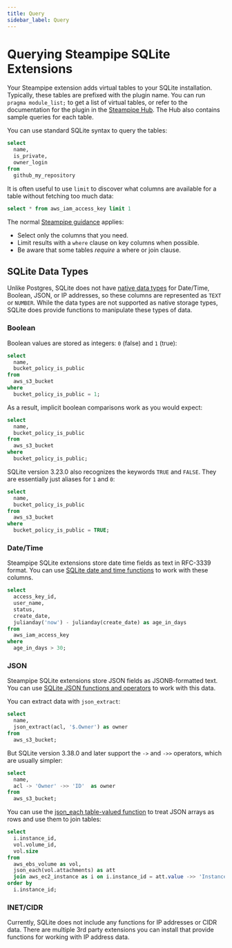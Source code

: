 ```yaml
---
title: Query
sidebar_label: Query
---
```



# Querying Steampipe SQLite Extensions

Your Steampipe extension adds virtual tables to your SQLite installation.  Typically, these tables are prefixed with the plugin name.   You can run `pragma module_list;` to get a list of virtual tables, or refer to the documentation for the plugin in the [Steampipe Hub](https://hub.steampipe.io/plugins).  The Hub also contains sample queries for each table.

You can use standard SQLite syntax to query the tables:
```sql
select
  name,
  is_private,
  owner_login
from
  github_my_repository
```


It is often useful to use `limit` to discover what columns are available for a table without fetching too much data:
```sql
select * from aws_iam_access_key limit 1
```

The normal [Steampipe guidance](/docs/sql/tips) applies:
- Select only the columns that you need.
- Limit results with a `where` clause on key columns when possible.
- Be aware that some tables *require* a where or join clause.



## SQLite Data Types
Unlike Postgres, SQLite does not have [native data types](https://www.sqlite.org/datatype3.html) for Date/Time, Boolean, JSON, or IP addresses, so these columns are represented as `TEXT` or `NUMBER`.  While the data types are not supported as native storage types, SQLite does provide functions to manipulate these types of data.

### Boolean
Boolean values are stored as integers: `0` (false) and `1` (true):

```sql
select
  name,
  bucket_policy_is_public
from
  aws_s3_bucket
where
  bucket_policy_is_public = 1;
```

As a result, implicit boolean comparisons work as you would expect: 

```sql
select
  name,
  bucket_policy_is_public
from
  aws_s3_bucket
where
  bucket_policy_is_public;
```

SQLite version 3.23.0 also recognizes the keywords `TRUE` and `FALSE`.  They are essentially just aliases for `1` and `0`:
```sql
select
  name,
  bucket_policy_is_public
from
  aws_s3_bucket
where
  bucket_policy_is_public = TRUE;
```

### Date/Time
Steampipe SQLite extensions store date time fields as text in RFC-3339 format.  You can use [SQLite date and time functions](https://www.sqlite.org/lang_datefunc.html) to work with these columns.

```sql
select
  access_key_id,
  user_name,
  status,
  create_date,
  julianday('now') - julianday(create_date) as age_in_days
from
  aws_iam_access_key
where
  age_in_days > 30;
```

### JSON
Steampipe SQLite extensions store JSON fields as JSONB-formatted text. You can use [SQLite JSON functions and operators](https://www.sqlite.org/json1.html) to work with this data.


You can extract data with `json_extract`:
```sql
select
  name,
  json_extract(acl, '$.Owner') as owner
from
  aws_s3_bucket;
```


But SQLite version 3.38.0 and later support the `->` and `->>` operators, which are usually simpler:  

```sql
select
  name,
  acl -> 'Owner' ->> 'ID'  as owner
from
  aws_s3_bucket;
```


You can use the [json_each table-valued function](https://www.sqlite.org/json1.html#jeach) to treat JSON arrays as rows and use them to join tables:

```sql
select
  i.instance_id,
  vol.volume_id,
  vol.size
from
  aws_ebs_volume as vol,
  json_each(vol.attachments) as att
  join aws_ec2_instance as i on i.instance_id = att.value ->> 'InstanceId'
order by
  i.instance_id;
```

### INET/CIDR
Currently, SQLite does not include any functions for IP addresses or CIDR data.  There are multiple 3rd party extensions you can install that provide functions for working with IP address data.
